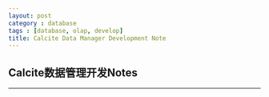 ```yaml
---
layout: post
category : database
tags : [database, olap, develop]
title: Calcite Data Manager Development Note
---
```


## Calcite数据管理开发Notes
---------------------------------------------------------






